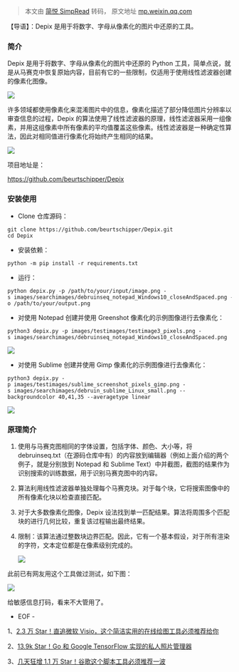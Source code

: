 > 本文由 [简悦 SimpRead](http://ksria.com/simpread/) 转码， 原文地址 [mp.weixin.qq.com](https://mp.weixin.qq.com/s?__biz=MzAxODI5ODMwOA==&mid=2666555410&idx=1&sn=a5b21a1ff7d32a47a6c52e13198312e6&chksm=80dcacb9b7ab25af38347c920856a4c94146a0caf003c966f04b268d47e78e3992338896047f&scene=21#wechat_redirect)

【导语】：Depix 是用于将数字、字母从像素化的图片中还原的工具。

### 简介

Depix 是用于将数字、字母从像素化的图片中还原的 Python 工具，简单点说，就是从马赛克中恢复原始内容，目前有它的一些限制，仅适用于使用线性滤波器创建的像素化图像。

![](https://mmbiz.qpic.cn/mmbiz_png/DSU8cv1j3ibSZ4Tf26MLORTg1Bf3XbCn3wZiaLCc1dBVaCgpC9WrdVMP230LEZrAlk9DIickuQibhhSjYtGRwhZOaQ/640?wx_fmt=png)

许多领域都使用像素化来混淆图片中的信息，像素化描述了部分降低图片分辨率以审查信息的过程，Depix 的算法使用了线性滤波器的原理，线性滤波器采用一组像素，并用这组像素中所有像素的平均值覆盖这些像素。线性滤波器是一种确定性算法，因此对相同值进行像素化将始终产生相同的结果。  
  

![](https://mmbiz.qpic.cn/mmbiz_png/DSU8cv1j3ibSZ4Tf26MLORTg1Bf3XbCn3Og4SXEJH8naSjw4VKsqE3icGyP56dq1MwHlRMIgc4KGcwPZA69G1L7g/640?wx_fmt=png)

项目地址是：

https://github.com/beurtschipper/Depix

### 安装使用

*   Clone 仓库源码：
    

```
git clone https://github.com/beurtschipper/Depix.git
cd Depix
```

*   安装依赖：
    

```
python -m pip install -r requirements.txt
```

*   运行：
    

```
python depix.py -p /path/to/your/input/image.png -s images/searchimages/debruinseq_notepad_Windows10_closeAndSpaced.png -o /path/to/your/output.png
```

*   对使用 Notepad 创建并使用 Greenshot 像素化的示例图像进行去像素化：
    

```
python3 depix.py -p images/testimages/testimage3_pixels.png -s images/searchimages/debruinseq_notepad_Windows10_closeAndSpaced.png
```

![](https://mmbiz.qpic.cn/mmbiz_png/DSU8cv1j3ibSZ4Tf26MLORTg1Bf3XbCn39Mx6auj5Fhshy75WP9WnYgibAxzQX7EgyUwxYerAB9OOhoYnpJaY2eg/640?wx_fmt=png)

*   对使用 Sublime 创建并使用 Gimp 像素化的示例图像进行去像素化：
    

```
python3 depix.py -p images/testimages/sublime_screenshot_pixels_gimp.png -s images/searchimages/debruin_sublime_Linux_small.png --backgroundcolor 40,41,35 --averagetype linear
```

  

![](https://mmbiz.qpic.cn/mmbiz_png/DSU8cv1j3ibSZ4Tf26MLORTg1Bf3XbCn3RK7aeYHD9coT3vNkQCgFro8ajL2LfWn2ZXc6bibcVG4ic3lhTP6IXNqg/640?wx_fmt=png)

### 原理简介

1.  使用与马赛克图相同的字体设置，包括字体、颜色、大小等，将 debruinseq.txt（在源码仓库中有）的内容放到编辑器（例如上面介绍的两个例子，就是分别放到 Notepad 和 Sublime Text）中并截图，截图的结果作为识别搜索的训练数据，用于识别马赛克图中的内容。
    
2.  算法利用线性滤波器单独处理每个马赛克块。对于每个块，它将搜索图像中的所有像素化块以检查直接匹配。
    
3.  对于大多数像素化图像，Depix 设法找到单一匹配结果。算法将周围多个匹配块的进行几何比较，重复该过程输出最终结果。
    
4.  限制：该算法通过整数块边界匹配。因此，它有一个基本假设，对于所有渲染的字符，文本定位都是在像素级别完成的。  
      
    
    ![](https://mmbiz.qpic.cn/mmbiz_png/DSU8cv1j3ibSZ4Tf26MLORTg1Bf3XbCn32iaAZjCAGkrddCBQQrU1wQEDmbpjgFo5QEibYrZGrhx8MOWicJcXe8hrw/640?wx_fmt=png)
    

此前已有网友用这个工具做过测试，如下图：

![](https://mmbiz.qpic.cn/mmbiz_jpg/KmXPKA19gW8q8YiccHCN1ibgLI3xu1BuGftia6OiabicibNym452eXkwvxNOHeuuKZb6nzvcsTIyejGtvDCEN0VjzNuA/640?wx_fmt=jpeg)

给敏感信息打码，看来不大管用了。

- EOF -

1、[2.3 万 Star！直追微软 Visio，这个简洁实用的在线绘图工具必须推荐给你](http://mp.weixin.qq.com/s?__biz=MzAxODI5ODMwOA==&mid=2666555170&idx=1&sn=05b42e032de424ff031b59c6aab904a2&chksm=80dca389b7ab2a9f6ab03b3bf41bcb6ef12007b5fcc407ca857afd2cfb1a6fe6473eb8ae66ad&scene=21#wechat_redirect)

2、[13.9k Star！Go 和 Google TensorFlow 实现的私人照片管理器](http://mp.weixin.qq.com/s?__biz=MzAxODI5ODMwOA==&mid=2666555110&idx=2&sn=d33b09cd3070d6e3ce06128f9ec6bdf3&chksm=80dca24db7ab2b5be4c3492befb68e559b88a94840599231f32e42a83ebac2fb645f1a3b629a&scene=21#wechat_redirect)

3、[几天狂增 1.1 万 Star！谷歌这个脚本工具必须推荐一波](http://mp.weixin.qq.com/s?__biz=MzAxODI5ODMwOA==&mid=2666554993&idx=1&sn=4888d49fea275184ec79472341cb43f6&chksm=80dca2dab7ab2bcca21ffea2a99c7b730286f7eecb94b27a87bd3ec96accefd3eaed1647b001&scene=21#wechat_redirect)